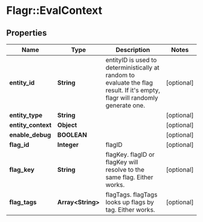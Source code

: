 # Flagr::EvalContext

## Properties
Name | Type | Description | Notes
------------ | ------------- | ------------- | -------------
**entity_id** | **String** | entityID is used to deterministically at random to evaluate the flag result. If it&#39;s empty, flagr will randomly generate one. | [optional] 
**entity_type** | **String** |  | [optional] 
**entity_context** | **Object** |  | [optional] 
**enable_debug** | **BOOLEAN** |  | [optional] 
**flag_id** | **Integer** | flagID | [optional] 
**flag_key** | **String** | flagKey. flagID or flagKey will resolve to the same flag. Either works. | [optional] 
**flag_tags** | **Array&lt;String&gt;** | flagTags. flagTags looks up flags by tag. Either works. | [optional] 


